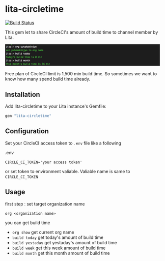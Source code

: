 # lita-circletime

[![Build Status](https://travis-ci.org/yutakakinjyo/lita-circletime.png?branch=master)](https://travis-ci.org/yutakakinjyo/lita-circletime)

This gem let to share CircleCI's amount of build time to channel member by Lita.

![](images/lita_chat.png)

Free plan of CircleCI limit is 1,500 min build time. So sometimes we want to know how many spend build time already.

## Installation

Add lita-circletime to your Lita instance's Gemfile:

``` ruby
gem "lita-circletime"
```

## Configuration

Set your CircleCI access token to `.env` file like a following

.env
```
CIRCLE_CI_TOKEN='your access token'
```

or set token to environment valiable. Valiable name is same to `CIRCLE_CI_TOKEN`

## Usage

first step : set target organization name

```
org <organization name>
```

you can get build time

- `org show` get current org name
- `build today` get today's amount of build time
- `build yestaday` get yestaday's amount of build time
- `build week` get this week amount of build time
- `build month` get this month amount of build time
